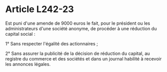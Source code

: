 # Article L242-23

Est puni d'une amende de 9000 euros le fait, pour le président ou les administrateurs d'une société anonyme, de procéder à une réduction du capital social :

1° Sans respecter l'égalité des actionnaires ;

2° Sans assurer la publicité de la décision de réduction du capital, au registre du commerce et des sociétés et dans un journal habilité à recevoir les annonces légales.
